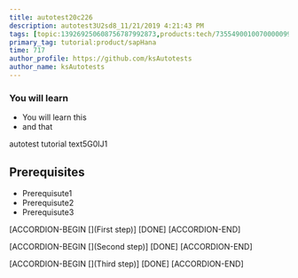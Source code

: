 ```yaml
---
title: autotest20c226
description: autotest3U2sd8_11/21/2019 4:21:43 PM
tags: [topic:139269250608756787992873,products:tech/73554900100700000996,tutorial:experience/advanced]
primary_tag: tutorial:product/sapHana
time: 717
author_profile: https://github.com/ksAutotests
author_name: ksAutotests
---
```

### You will learn
- You will learn this
- and that

autotest tutorial text5G0IJ1

## Prerequisites
- Prerequisute1
- Prerequisute2
- Prerequisute3

[ACCORDION-BEGIN [](First step)]
[DONE]
[ACCORDION-END]

[ACCORDION-BEGIN [](Second step)]
[DONE]
[ACCORDION-END]

[ACCORDION-BEGIN [](Third step)]
[DONE]
[ACCORDION-END]


